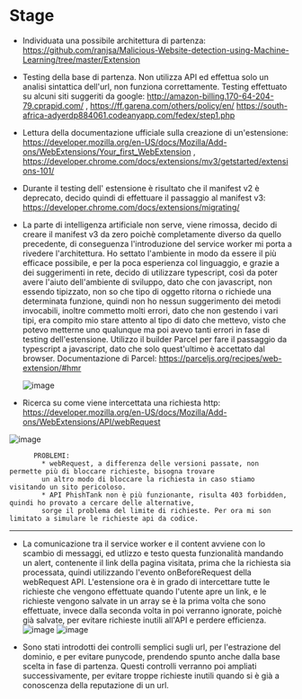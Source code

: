 # Stage
- Individuata una possibile architettura di partenza: https://github.com/ranjsa/Malicious-Website-detection-using-Machine-Learning/tree/master/Extension
  
- Testing della base di partenza. Non utilizza API ed effettua solo un analisi sintattica dell'url, non funziona correttamente. Testing effettuato su alcuni siti suggeriti da google: http://amazon-billing.170-64-204-79.cprapid.com/   ,   https://ff.garena.com/others/policy/en/
  https://south-africa-adyerdp884061.codeanyapp.com/fedex/step1.php

- Lettura della documentazione ufficiale sulla creazione di un'estensione: https://developer.mozilla.org/en-US/docs/Mozilla/Add-ons/WebExtensions/Your_first_WebExtension , https://developer.chrome.com/docs/extensions/mv3/getstarted/extensions-101/
  
- Durante il testing dell' estensione è risultato che il manifest v2 è deprecato, decido quindi di effettuare il passaggio al manifest v3: https://developer.chrome.com/docs/extensions/migrating/
  
- La parte di intelligenza artificiale non serve, viene rimossa, decido di creare il manifest v3 da zero poichè completamente diverso da quello precedente, di conseguenza l'introduzione del service worker mi porta a rivedere l'architettura. Ho settato l'ambiente in modo da essere il più efficace possibile, e per la poca esperienza col linguaggio, e grazie a dei suggerimenti in rete, decido di utilizzare typescript, così da poter avere l'aiuto dell'ambiente di sviluppo, dato che con javascript, non essendo tipizzato, non so che tipo di oggetto ritorna o richiede una determinata funzione, quindi non ho nessun suggerimento dei metodi invocabili, inoltre commetto molti errori, dato che non gestendo i vari tipi, era compito mio stare attento al tipo di dato che mettevo, visto che potevo metterne uno qualunque ma poi avevo tanti errori in fase di testing dell'estensione. Utilizzo il builder Parcel per fare il passaggio da typescript a javascript, dato che solo quest'ultimo è accettato dal browser. Documentazione di Parcel: https://parceljs.org/recipes/web-extension/#hmr

  ![image](https://github.com/SinghProbjot/Stage/assets/102951324/e252faa4-3934-4acf-8b4b-3fadfd025105)

- Ricerca su come viene intercettata una richiesta http: https://developer.mozilla.org/en-US/docs/Mozilla/Add-ons/WebExtensions/API/webRequest
  
![image](https://github.com/SinghProbjot/Stage/assets/102951324/c564f497-e5b3-4dfa-ab5f-552d89328654)

          PROBLEMI:  
            * webRequest, a differenza delle versioni passate, non permette più di bloccare richieste, bisogna trovare 
            un altro modo di bloccare la richiesta in caso stiamo visitando un sito pericoloso.
            * API PhishTank non è più funzionante, risulta 403 forbidden, quindi ho provato a cercare delle alternative,
            sorge il problema del limite di richieste. Per ora mi son limitato a simulare le richieste api da codice.
______________________________________________________________________________________________________________           

- La comunicazione tra il service worker e il content avviene con lo scambio di messaggi, ed utlizzo e testo questa funzionalità mandando un alert, contenente il link della pagina visitata, prima che la richiesta sia processata, quindi utilizzando l'evento onBeforeRequest della webRequest API. L'estensione ora è in grado di intercettare tutte le richieste che vengono effettuate quando l'utente apre un link, e le richieste vengono salvate in un array se è la prima volta che sono effettuate, invece dalla seconda volta in poi verranno ignorate, poichè già salvate, per evitare richieste inutili all'API e perdere efficienza.
  ![image](https://github.com/SinghProbjot/Stage/assets/102951324/7f89980e-78b6-4835-8962-4c3918fc5e4d)
  ![image](https://github.com/SinghProbjot/Stage/assets/102951324/7884a8f0-0b71-43c0-b8c6-b49bcc6b622b)

  
- Sono stati introdotti dei controlli semplici sugli url, per l'estrazione del dominio, e per evitare punycode, prendendo spunto anche dalla base scelta in fase di partenza. Questi controlli verranno poi ampliati successivamente, per evitare troppe richieste inutili quando si è già a conoscenza della reputazione di un url.

